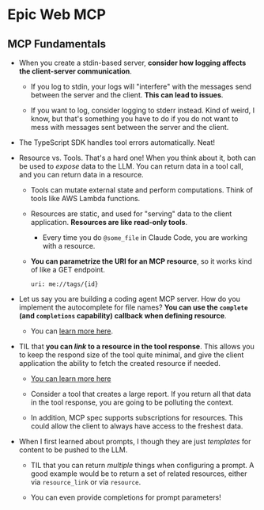 # Epic Web MCP

## MCP Fundamentals

- When you create a stdin-based server, **consider how logging affects the client-server communication**.

  - If you log to stdin, your logs will "interfere" with the messages send between the server and the client. **This can lead to issues**.

  - If you want to log, consider logging to stderr instead. Kind of weird, I know, but that's something you have to do if you do not want to mess with messages sent between the server and the client.

- The TypeScript SDK handles tool errors automatically. Neat!

- Resource vs. Tools. That's a hard one! When you think about it, both can be used to _expose_ data to the LLM. You can return data in a tool call, and you can return data in a resource.

  - Tools can mutate external state and perform computations. Think of tools like AWS Lambda functions.

  - Resources are static, and used for "serving" data to the client application. **Resources are like read-only tools**.

    - Every time you do `@some_file` in Claude Code, you are working with a resource.

  - **You can parametrize the URI for an MCP resource**, so it works kind of like a GET endpoint.

    ```text
    uri: me://tags/{id}
    ```

- Let us say you are building a coding agent MCP server. How do you implement the autocomplete for file names? **You can use the `complete` (and `completions` capability) callback when defining resource**.

  - You can [learn more here](https://modelcontextprotocol.io/specification/2025-03-26/server/utilities/completion).

- TIL that **you can _link_ to a resource in the tool response**. This allows you to keep the respond size of the tool quite minimal, and give the client application the ability to fetch the created resource if needed.

  - [You can learn more here](https://modelcontextprotocol.io/specification/2025-06-18/server/tools#resource-links)

  - Consider a tool that creates a large report. If you return all that data in the tool response, you are going to be polluting the context.

  - In addition, MCP spec supports subscriptions for resources. This could allow the client to always have access to the freshest data.

- When I first learned about prompts, I though they are just _templates_ for content to be pushed to the LLM.

  - TIL that you can return _multiple_ things when configuring a prompt. A good example would be to return a set of related resources, either via `resource_link` or via `resource`.

  - You can even provide completions for prompt parameters!
